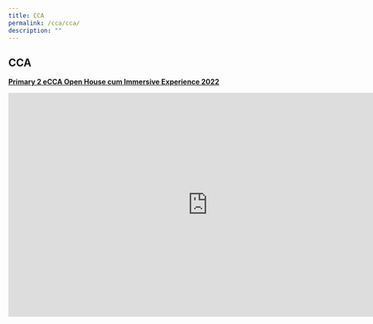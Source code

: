 ```yaml
---
title: CCA
permalink: /cca/cca/
description: ""
---
```

## CCA

**[Primary 2 eCCA Open House cum Immersive Experience 2022](https://youtu.be/bI4alg3Av4Q)**

<iframe width="800" height="450" src="https://www.youtube.com/embed/bI4alg3Av4Q" title="NPS eCCA Open House cum Immersive Experience 2022" frameborder="0" allow="accelerometer; autoplay; clipboard-write; encrypted-media; gyroscope; picture-in-picture; web-share" allowfullscreen></iframe>

